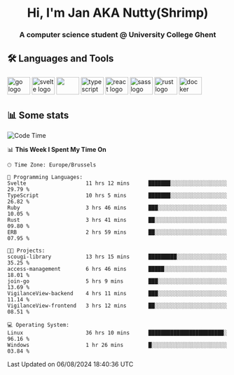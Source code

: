 <h1 align="center">Hi, I'm Jan AKA Nutty(Shrimp)</h1>
<h3 align="center">A computer science student @ University College Ghent</h3>

<h2 align="left">🛠️ Languages and Tools</h2>

###

<div align="left">
  <img src="https://cdn.jsdelivr.net/gh/devicons/devicon/icons/go/go-original.svg" height="40" width="52" alt="go logo"  />
  <img src="https://cdn.jsdelivr.net/gh/devicons/devicon@latest/icons/svelte/svelte-original.svg"  height="40" width="52" alt="svelte logo" />
  <img src="https://cdn.jsdelivr.net/gh/devicons/devicon@latest/icons/tailwindcss/tailwindcss-original.svg" height="40" width="52" />
  <img src="https://cdn.jsdelivr.net/gh/devicons/devicon/icons/typescript/typescript-original.svg" height="40" width="52" alt="typescript logo"  />
  <img src="https://cdn.jsdelivr.net/gh/devicons/devicon/icons/react/react-original.svg" height="40" width="52" alt="react logo"  />
  <img src="https://cdn.jsdelivr.net/gh/devicons/devicon/icons/sass/sass-original.svg" height="40" width="52" alt="sass logo"  />
  <img src="https://cdn.jsdelivr.net/gh/devicons/devicon@latest/icons/rust/rust-original.svg" height="40" width="52" alt="rust logo" />
  <img src="https://cdn.jsdelivr.net/gh/devicons/devicon/icons/docker/docker-original.svg" height="40" width="52" alt="docker logo"  />
</div>

<h2>📊 Some stats</h2>

<!--START_SECTION:waka-->
![Code Time](http://img.shields.io/badge/Code%20Time-4%2C815%20hrs%2017%20mins-blue)

📊 **This Week I Spent My Time On** 

```text
🕑︎ Time Zone: Europe/Brussels

💬 Programming Languages: 
Svelte                   11 hrs 12 mins      ███████░░░░░░░░░░░░░░░░░░   29.79 % 
TypeScript               10 hrs 5 mins       ███████░░░░░░░░░░░░░░░░░░   26.82 % 
Ruby                     3 hrs 46 mins       ███░░░░░░░░░░░░░░░░░░░░░░   10.05 % 
Rust                     3 hrs 41 mins       ██░░░░░░░░░░░░░░░░░░░░░░░   09.80 % 
ERB                      2 hrs 59 mins       ██░░░░░░░░░░░░░░░░░░░░░░░   07.95 % 

🐱‍💻 Projects: 
scougi-library           13 hrs 15 mins      █████████░░░░░░░░░░░░░░░░   35.25 % 
access-management        6 hrs 46 mins       █████░░░░░░░░░░░░░░░░░░░░   18.01 % 
join-go                  5 hrs 9 mins        ███░░░░░░░░░░░░░░░░░░░░░░   13.69 % 
VigilanceView-backend    4 hrs 11 mins       ███░░░░░░░░░░░░░░░░░░░░░░   11.14 % 
VigilanceView-frontend   3 hrs 12 mins       ██░░░░░░░░░░░░░░░░░░░░░░░   08.51 % 

💻 Operating System: 
Linux                    36 hrs 10 mins      ████████████████████████░   96.16 % 
Windows                  1 hr 26 mins        █░░░░░░░░░░░░░░░░░░░░░░░░   03.84 % 
```


 Last Updated on 06/08/2024 18:40:36 UTC
<!--END_SECTION:waka-->
